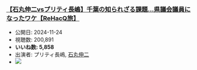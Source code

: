 ### [【石丸伸二vsプリティ長嶋】千葉の知られざる課題…県議会議員になったワケ【ReHacQ旅】](https://www.youtube.com/watch?v=sbWfAdWdUjU)
-   公開日: 2024-11-24
-   視聴数: 200,891
-   **いいね数: 5,858**
-   出演者: プリティ長嶋, [石丸伸二](/rehacq_fan/people/石丸伸二 "wikilink")
- [![](https://img.youtube.com/vi/sbWfAdWdUjU/hqdefault.jpg)](https://www.youtube.com/watch?v=sbWfAdWdUjU)
